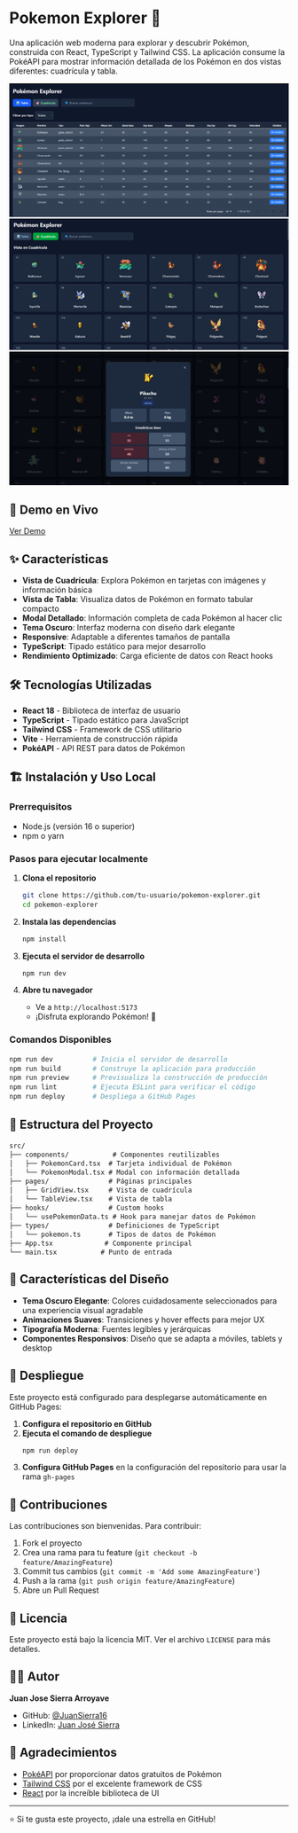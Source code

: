 # Pokemon Explorer 🌟

Una aplicación web moderna para explorar y descubrir Pokémon, construida con React, TypeScript y Tailwind CSS. La aplicación consume la PokéAPI para mostrar información detallada de los Pokémon en dos vistas diferentes: cuadrícula y tabla.

![Pokemon Explorer](./screenshot_1.png)
![Pokemon Explorer](./screenshot_2.png)
![Pokemon Explorer](./screenshot_3.png)

## 🚀 Demo en Vivo

[Ver Demo](https://JuanSierra16.github.io/pokemon-explorer/)

## ✨ Características

- **Vista de Cuadrícula**: Explora Pokémon en tarjetas con imágenes y información básica
- **Vista de Tabla**: Visualiza datos de Pokémon en formato tabular compacto
- **Modal Detallado**: Información completa de cada Pokémon al hacer clic
- **Tema Oscuro**: Interfaz moderna con diseño dark elegante
- **Responsive**: Adaptable a diferentes tamaños de pantalla
- **TypeScript**: Tipado estático para mejor desarrollo
- **Rendimiento Optimizado**: Carga eficiente de datos con React hooks

## 🛠️ Tecnologías Utilizadas

- **React 18** - Biblioteca de interfaz de usuario
- **TypeScript** - Tipado estático para JavaScript
- **Tailwind CSS** - Framework de CSS utilitario
- **Vite** - Herramienta de construcción rápida
- **PokéAPI** - API REST para datos de Pokémon

## 🏗️ Instalación y Uso Local

### Prerrequisitos

- Node.js (versión 16 o superior)
- npm o yarn

### Pasos para ejecutar localmente

1. **Clona el repositorio**
   ```bash
   git clone https://github.com/tu-usuario/pokemon-explorer.git
   cd pokemon-explorer
   ```

2. **Instala las dependencias**
   ```bash
   npm install
   ```

3. **Ejecuta el servidor de desarrollo**
   ```bash
   npm run dev
   ```

4. **Abre tu navegador**
   - Ve a `http://localhost:5173`
   - ¡Disfruta explorando Pokémon! 🎉

### Comandos Disponibles

```bash
npm run dev          # Inicia el servidor de desarrollo
npm run build        # Construye la aplicación para producción
npm run preview      # Previsualiza la construcción de producción
npm run lint         # Ejecuta ESLint para verificar el código
npm run deploy       # Despliega a GitHub Pages
```

## 📂 Estructura del Proyecto

```
src/
├── components/           # Componentes reutilizables
│   ├── PokemonCard.tsx  # Tarjeta individual de Pokémon
│   └── PokemonModal.tsx # Modal con información detallada
├── pages/               # Páginas principales
│   ├── GridView.tsx     # Vista de cuadrícula
│   └── TableView.tsx    # Vista de tabla
├── hooks/               # Custom hooks
│   └── usePokemonData.ts # Hook para manejar datos de Pokémon
├── types/               # Definiciones de TypeScript
│   └── pokemon.ts       # Tipos de datos de Pokémon
├── App.tsx             # Componente principal
└── main.tsx           # Punto de entrada
```

## 🎨 Características del Diseño

- **Tema Oscuro Elegante**: Colores cuidadosamente seleccionados para una experiencia visual agradable
- **Animaciones Suaves**: Transiciones y hover effects para mejor UX
- **Tipografía Moderna**: Fuentes legibles y jerárquicas
- **Componentes Responsivos**: Diseño que se adapta a móviles, tablets y desktop

## 🚀 Despliegue

Este proyecto está configurado para desplegarse automáticamente en GitHub Pages:

1. **Configura el repositorio en GitHub**
2. **Ejecuta el comando de despliegue**
   ```bash
   npm run deploy
   ```
3. **Configura GitHub Pages** en la configuración del repositorio para usar la rama `gh-pages`

## 🤝 Contribuciones

Las contribuciones son bienvenidas. Para contribuir:

1. Fork el proyecto
2. Crea una rama para tu feature (`git checkout -b feature/AmazingFeature`)
3. Commit tus cambios (`git commit -m 'Add some AmazingFeature'`)
4. Push a la rama (`git push origin feature/AmazingFeature`)
5. Abre un Pull Request

## 📝 Licencia

Este proyecto está bajo la licencia MIT. Ver el archivo `LICENSE` para más detalles.

## 👨‍💻 Autor

**Juan Jose Sierra Arroyave**
- GitHub: [@JuanSierra16](https://github.com/JuanSierra16)
- LinkedIn: [Juan José Sierra](https://www.linkedin.com/in/juan-jose-sierra-dev/)

## 🙏 Agradecimientos

- [PokéAPI](https://pokeapi.co/) por proporcionar datos gratuitos de Pokémon
- [Tailwind CSS](https://tailwindcss.com/) por el excelente framework de CSS
- [React](https://reactjs.org/) por la increíble biblioteca de UI

---

⭐ Si te gusta este proyecto, ¡dale una estrella en GitHub!